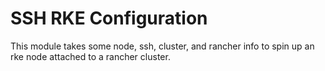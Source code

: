 # SSH RKE Configuration
This module takes some node, ssh, cluster, and rancher info to spin up an rke node attached to a rancher cluster.
